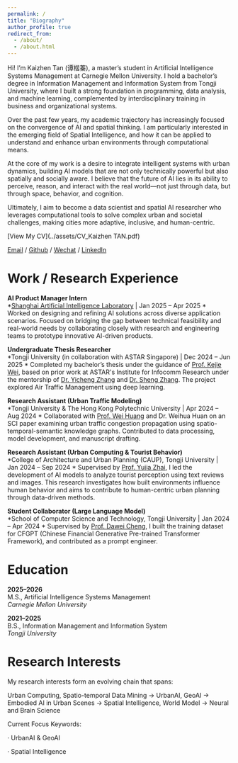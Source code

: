 ```yaml
---
permalink: /
title: "Biography"
author_profile: true
redirect_from: 
  - /about/
  - /about.html
---
```

Hi! I’m Kaizhen Tan (谭楷蓁), a master’s student in Artificial Intelligence Systems Management at Carnegie Mellon University. I hold a bachelor’s degree in Information Management and Information System from Tongji University, where I built a strong foundation in programming, data analysis, and machine learning, complemented by interdisciplinary training in business and organizational systems.

Over the past few years, my academic trajectory has increasingly focused on the convergence of AI and spatial thinking. I am particularly interested in the emerging field of Spatial Intelligence, and how it can be applied to understand and enhance urban environments through computational means. 

At the core of my work is a desire to integrate intelligent systems with urban dynamics, building AI models that are not only technically powerful but also spatially and socially aware. I believe that the future of AI lies in its ability to perceive, reason, and interact with the real world—not just through data, but through space, behavior, and cognition.

Ultimately, I aim to become a data scientist and spatial AI researcher who leverages computational tools to solve complex urban and societal challenges, making cities more adaptive, inclusive, and human-centric.

[View My CV](../assets/CV_Kaizhen TAN.pdf)

[Email](mailto:wflps20140311@gmail.com) / [Github](https://github.com/tantansir) / [Wechat](../images/Wechat.jpg) / [LinkedIn](https://www.linkedin.com/in/kaizhen-tan-b020232b3/)

Work / Research Experience
======

**AI Product Manager Intern**  
*[Shanghai Artificial Intelligence Laboratory](https://www.shlab.org.cn/) | Jan 2025 – Apr 2025  *
Worked on designing and refining AI solutions across diverse application scenarios. Focused on bridging the gap between technical feasibility and real-world needs by collaborating closely with research and engineering teams to prototype innovative AI-driven products.

**Undergraduate Thesis Researcher**  
*Tongji University (in collaboration with ASTAR Singapore) | Dec 2024 – Jun 2025  *
Completed my bachelor’s thesis under the guidance of [Prof. Kejie Wei](https://kejiwei.github.io/), based on prior work at ASTAR's Institute for Infocomm Research under the mentorship of [Dr. Yicheng Zhang](https://zinczhang.github.io/) and [Dr. Sheng Zhang](https://ieeexplore.ieee.org/author/37086165610). The project explored Air Traffic Management using deep learning.

**Research Assistant (Urban Traffic Modeling)**  
*Tongji University & The Hong Kong Polytechnic University | Apr 2024 – Aug 2024  *
Collaborated with [Prof. Wei Huang](https://huangweibuct.github.io/weihuang.github.io/) and Dr. Weihua Huan on an SCI paper examining urban traffic congestion propagation using spatio-temporal-semantic knowledge graphs. Contributed to data processing, model development, and manuscript drafting.

**Research Assistant (Urban Computing & Tourist Behavior)**  
*College of Architecture and Urban Planning (CAUP), Tongji University | Jan 2024 – Sep 2024  *
Supervised by [Prof. Yujia Zhai](https://www.researchgate.net/profile/Yujia-Zhai-15), I led the development of AI models to analyze tourist perception using text reviews and images. This research investigates how built environments influence human behavior and aims to contribute to human-centric urban planning through data-driven methods.

**Student Collaborator (Large Language Model)**  
*School of Computer Science and Technology, Tongji University | Jan 2024 – Apr 2024  *
Supervised by [Prof. Dawei Cheng](http://cs1.tongji.edu.cn/~dawei/), I built the training dataset for CFGPT (Chinese Financial Generative Pre-trained Transformer Framework), and contributed as a prompt engineer.

Education
======

**2025–2026**  
M.S., Artificial Intelligence Systems Management  
*Carnegie Mellon University*

**2021–2025**  
B.S., Information Management and Information System  
*Tongji University*

Research Interests
======

My research interests form an evolving chain that spans:

Urban Computing, Spatio-temporal Data Mining → UrbanAI, GeoAI → Embodied AI in Urban Scenes → Spatial Intelligence, World Model → Neural and Brain Science

Current Focus Keywords:

· UrbanAI & GeoAI

· Spatial Intelligence